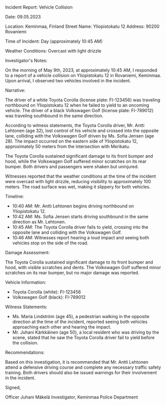 Incident Report: Vehicle Collision

Date: 09.05.2023

Location: Keminmaa, Finland
Street Name: Yliopistokatu 12
Address: 90200 Rovaniemi

Time of Incident: Day (approximately 10:45 AM)

Weather Conditions: Overcast with light drizzle

Investigator's Notes:

On the morning of May 9th, 2023, at approximately 10:45 AM, I responded to a report of a vehicle collision on Yliopistokatu 12 in Rovaniemi, Keminmaa. Upon arrival, I observed two vehicles involved in the incident.

Narrative:

The driver of a white Toyota Corolla (license plate: FI-123456) was traveling northbound on Yliopistokatu 12 when he failed to yield to an oncoming vehicle. The driver of a black Volkswagen Golf (license plate: FI-789012) was traveling southbound in the same direction.

According to witness statements, the Toyota Corolla driver, Mr. Antti Lehtonen (age 32), lost control of his vehicle and crossed into the opposite lane, colliding with the Volkswagen Golf driven by Ms. Sofia Jensen (age 28). The impact occurred on the eastern side of Yliopistokatu 12, approximately 50 meters from the intersection with Merikatu.

The Toyota Corolla sustained significant damage to its front bumper and hood, while the Volkswagen Golf suffered minor scratches on its rear bumper. Both drivers and passengers were shaken but uninjured.

Witnesses reported that the weather conditions at the time of the incident were overcast with light drizzle, reducing visibility to approximately 100 meters. The road surface was wet, making it slippery for both vehicles.

Timeline:

* 10:40 AM: Mr. Antti Lehtonen begins driving northbound on Yliopistokatu 12.
* 10:42 AM: Ms. Sofia Jensen starts driving southbound in the same direction as Mr. Lehtonen.
* 10:45 AM: The Toyota Corolla driver fails to yield, crossing into the opposite lane and colliding with the Volkswagen Golf.
* 10:46 AM: Witnesses report hearing a loud impact and seeing both vehicles stop on the side of the road.

Damage Assessment:

The Toyota Corolla sustained significant damage to its front bumper and hood, with visible scratches and dents. The Volkswagen Golf suffered minor scratches on its rear bumper, but no major damage was reported.

Vehicle Information:

* Toyota Corolla (white): FI-123456
* Volkswagen Golf (black): FI-789012

Witness Statements:

* Ms. Maria Lindström (age 45), a pedestrian walking in the opposite direction at the time of the incident, reported seeing both vehicles approaching each other and hearing the impact.
* Mr. Juhani Kärkkäinen (age 50), a local resident who was driving by the scene, stated that he saw the Toyota Corolla driver fail to yield before the collision.

Recommendations:

Based on this investigation, it is recommended that Mr. Antti Lehtonen attend a defensive driving course and complete any necessary traffic safety training. Both drivers should also be issued warnings for their involvement in the incident.

Signed,

Officer Juhani Mäkelä
Investigator, Keminmaa Police Department